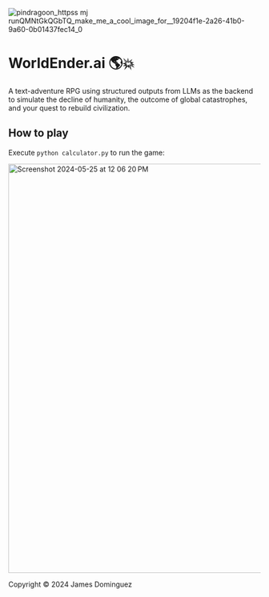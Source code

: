 ![pindragoon_httpss mj runQMNtGkQGbTQ_make_me_a_cool_image_for__19204f1e-2a26-41b0-9a60-0b01437fec14_0](https://github.com/keppy/WorldEnder.ai/assets/1513098/09d5f0c1-9a77-4300-b69c-309861283c3f)

# WorldEnder.ai 🌎💥
A text-adventure RPG using structured outputs from LLMs as the backend to simulate the decline of humanity, the outcome of global catastrophes, and your quest to rebuild civilization.

## How to play
Execute `python calculator.py` to run the game:

<img width="817" alt="Screenshot 2024-05-25 at 12 06 20 PM" src="https://github.com/keppy/WorldEnder.ai/assets/1513098/ef51c053-0a7f-4e10-9ede-86732c51d1e0">

Copyright &copy; 2024 James Dominguez
